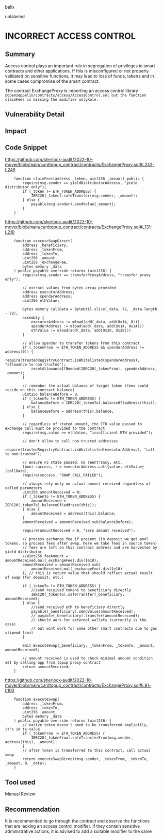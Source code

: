ballx

unlabeled

# INCORRECT ACCESS CONTROL

## Summary
Access control plays an important role in segregation of privileges in smart contracts and other applications. If this is misconfigured or not properly validated on sensitive functions, it may lead to loss of funds, tokens and in some cases compromise of the smart contract.

The contract ExchangeProxy is importing an access control library ```@openzeppelin/contracts/access/AccessControl.sol but the function claimFees is missing the modifier onlyRole.```



## Vulnerability Detail

## Impact

## Code Snippet

https://github.com/sherlock-audit/2022-10-mover/blob/main/cardtopup_contract/contracts/ExchangeProxy.sol#L242-L249

```
    function claimFees(address _token, uint256 _amount) public {
        require(msg.sender == yieldDistributorAddress, "yield distributor only");
        if (_token != ETH_TOKEN_ADDRESS) {
            IERC20(_token).safeTransfer(msg.sender, _amount);
        } else {
            payable(msg.sender).sendValue(_amount);
        }
    }
```

https://github.com/sherlock-audit/2022-10-mover/blob/main/cardtopup_contract/contracts/ExchangeProxy.sol#L131-L210
```
    function executeSwapDirect(
        address _beneficiary,
        address _tokenFrom,
        address _tokenTo,
        uint256 _amount,
        uint256 _exchangeFee,
        bytes memory _data
    ) public payable override returns (uint256) {
        require(msg.sender == transferProxyAddress, "transfer proxy only");

        // extract values from bytes array provided
        address executorAddress;
        address spenderAddress;
        uint256 ethValue;

        bytes memory callData = ByteUtil.slice(_data, 72, _data.length - 72);
        assembly {
            executorAddress := mload(add(_data, add(0x14, 0)))
            spenderAddress := mload(add(_data, add(0x14, 0x14)))
            ethValue := mload(add(_data, add(0x20, 0x28)))
        }

        // allow spender to transfer tokens from this contract
        if (_tokenFrom != ETH_TOKEN_ADDRESS && spenderAddress != address(0)) {
            require(trustedRegistryContract.isWhitelisted(spenderAddress), "allowance to non-trusted");
            resetAllowanceIfNeeded(IERC20(_tokenFrom), spenderAddress, _amount);
        }

        // remember the actual balance of target token (fees could reside on this contract balance)
        uint256 balanceBefore = 0;
        if (_tokenTo != ETH_TOKEN_ADDRESS) {
            balanceBefore = IERC20(_tokenTo).balanceOf(address(this));
        } else {
            balanceBefore = address(this).balance;
        }

        // regardless of stated amount, the ETH value passed to exchange call must be provided to the contract
        require(msg.value >= ethValue, "insufficient ETH provided");

        // don't allow to call non-trusted addresses
        require(trustedRegistryContract.isWhitelisted(executorAddress), "call to non-trusted");

        // ensure no state passed, no reentrancy, etc.
        (bool success, ) = executorAddress.call{value: ethValue}(callData);
        require(success, "SWAP_CALL_FAILED");

        // always rely only on actual amount received regardless of called parameters
        uint256 amountReceived = 0;
        if (_tokenTo != ETH_TOKEN_ADDRESS) {
            amountReceived = IERC20(_tokenTo).balanceOf(address(this));
        } else {
            amountReceived = address(this).balance;
        }
        amountReceived = amountReceived.sub(balanceBefore);

        require(amountReceived > 0, "zero amount received");

        // process exchange fee if present (in deposit we get pool tokens, so process fees after swap, here we take fees in source token)
        // fees are left on this contract address and are harvested by yield distributor
        //uint256 feeAmount = amountReceived.mul(_exchangeFee).div(1e18);
        amountReceived = amountReceived.sub(
            amountReceived.mul(_exchangeFee).div(1e18)
        ); // this is return value that should reflect actual result of swap (for deposit, etc.)

        if (_tokenTo != ETH_TOKEN_ADDRESS) {
            //send received tokens to beneficiary directly
            IERC20(_tokenTo).safeTransfer(_beneficiary, amountReceived);
        } else {
            //send received eth to beneficiary directly
            payable(_beneficiary).sendValue(amountReceived);
            // payable(_beneficiary).transfer(amountReceived);
            // should work for external wallets (currently is the case)
            // but wont work for some other smart contracts due to gas stipend limit
        }

        emit ExecuteSwap(_beneficiary, _tokenFrom, _tokenTo, _amount, amountReceived);
        
        // amount received is used to check minimal amount condition set by calling app from topup proxy contract
        return amountReceived;
    }

```

https://github.com/sherlock-audit/2022-10-mover/blob/main/cardtopup_contract/contracts/ExchangeProxy.sol#L91-L103

```
    function executeSwap(
        address _tokenFrom,
        address _tokenTo,
        uint256 _amount,
        bytes memory _data
    ) public payable override returns (uint256) {
        // native token doesn't need to be transferred explicitly, it's in tx.value
        if (_tokenFrom != ETH_TOKEN_ADDRESS) {
            IERC20(_tokenFrom).safeTransferFrom(msg.sender, address(this), _amount);
        }
        // after token is transferred to this contract, call actual swap
        return executeSwapDirect(msg.sender, _tokenFrom, _tokenTo, _amount, 0, _data);
    }
```
## Tool used

Manual Review

## Recommendation

It is recommended to go through the contract and observe the functions that are lacking an access control modifier. If they contain sensitive administrative actions, it is advised to add a suitable modifier to the same
